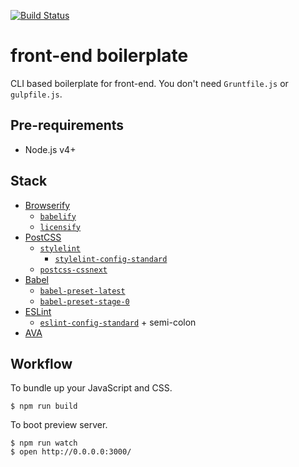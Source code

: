 
[![Build Status](https://travis-ci.org/uniba/front-end-boilerplate.svg?branch=master)](https://travis-ci.org/uniba/front-end-boilerplate)

# front-end boilerplate

CLI based boilerplate for front-end. You don't need `Gruntfile.js` or `gulpfile.js`.

## Pre-requirements

- Node.js v4+

## Stack

- [Browserify](http://browserify.org/)
  - [`babelify`](https://github.com/babel/babelify)
  - [`licensify`](https://github.com/twada/licensify)
- [PostCSS](http://postcss.org/)
  - [`stylelint`](http://stylelint.io/)
    - [`stylelint-config-standard`](https://github.com/stylelint/stylelint-config-standard)
  - [`postcss-cssnext`](https://github.com/MoOx/postcss-cssnext)
- [Babel](https://babeljs.io/)
  - [`babel-preset-latest`](https://babeljs.io/docs/plugins/preset-latest/)
  - [`babel-preset-stage-0`](https://babeljs.io/docs/plugins/preset-stage-0/)
- [ESLint](http://eslint.org/)
  - [`eslint-config-standard`](https://github.com/feross/eslint-config-standard) + semi-colon
- [AVA](https://github.com/sindresorhus/ava)

## Workflow

To bundle up your JavaScript and CSS.

    $ npm run build

To boot preview server.

    $ npm run watch
    $ open http://0.0.0.0:3000/
